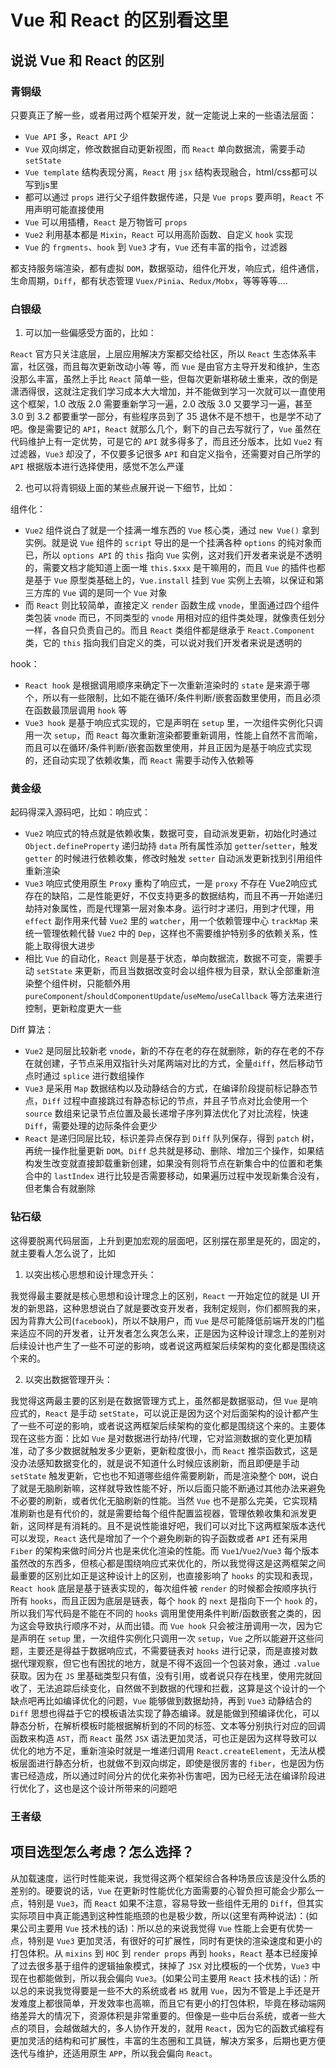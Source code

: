 # Vue 和 React 的区别看这里

## 说说 Vue 和 React 的区别

### 青铜级

只要真正了解一些，或者用过两个框架开发，就一定能说上来的一些语法层面：

- `Vue API` 多，`React API` 少
- `Vue` 双向绑定，修改数据自动更新视图，而 `React` 单向数据流，需要手动 `setState`
- `Vue template` 结构表现分离，`React` 用 `jsx` 结构表现融合，html/css都可以写到js里
- 都可以通过 `props` 进行父子组件数据传递，只是 `Vue props` 要声明，`React` 不用声明可能直接使用
- `Vue` 可以用插槽，`React` 是万物皆可 `props`
- `Vue2` 利用基本都是 `Mixin`，`React` 可以用高阶函数、自定义 `hook` 实现
- `Vue` 的 `frgments`、`hook` 到 `Vue3` 才有，`Vue` 还有丰富的指令，过滤器

都支持服务端渲染，都有虚拟 `DOM`，数据驱动，组件化开发，响应式，组件通信，生命周期，`Diff`，都有状态管理 `Vuex/Pinia`、`Redux/Mobx`，等等等等....

### 白银级

1.  可以加一些偏感受方面的，比如：

`React` 官方只关注底层，上层应用解决方案都交给社区，所以 `React` 生态体系丰富，社区强，而且每次更新改动小等 等，而 `Vue` 是由官方主导开发和维护，生态没那么丰富，虽然上手比 `React` 简单一些，但每次更新堪称破土重来，改的倒是潇洒得很，这就注定我们学习成本大大增加，并不能做到学习一次就可以一直使用这个框架，1.0 改版 2.0 需要重新学习一遍，2.0 改版 3.0 又要学习一遍，甚至 3.0 到 3.2 都要重学一部分，有些程序员到了 35 退休不是不想干，也是学不动了吧。像是需要记的 `API`，`React` 就那么几个，剩下的自己去写就行了，`Vue` 虽然在代码维护上有一定优势，可是它的 `API` 就多得多了，而且还分版本，比如 `Vue2` 有过滤器，`Vue3` 却没了，不仅要多记很多 `API` 和自定义指令，还需要对自己所学的 `API` 根据版本进行选择使用，感觉不怎么严谨

2.  也可以将青铜级上面的某些点展开说一下细节，比如：

组件化：

- `Vue2` 组件说白了就是一个挂满一堆东西的 `Vue` 核心类，通过 `new Vue()` 拿到实例。就是说 `Vue` 组件的 `script` 导出的是一个挂满各种 `options` 的纯对象而已，所以 `options API` 的 `this` 指向 `Vue` 实例，这对我们开发者来说是不透明的，需要文档才能知道上面一堆 `this.$xxx` 是干嘛用的，而且 `Vue` 的插件也都是基于 `Vue` 原型类基础上的，`Vue.install` 挂到 `Vue` 实例上去嘛，以保证和第三方库的 `Vue` 调的是同一个 `Vue` 对象
- 而 `React` 则比较简单，直接定义 `render` 函数生成 `vnode`，里面通过四个组件类包装 `vnode` 而已，不同类型的 `vnode` 用相对应的组件类处理，就像责任划分一样，各自只负责自己的。而且 `React` 类组件都是继承于 `React.Component` 类，它的 `this` 指向我们自定义的类，可以说对我们开发者来说是透明的

hook：

- `React hook` 是根据调用顺序来确定下一次重新渲染时的 `state` 是来源于哪个，所以有一些限制，比如不能在循环/条件判断/嵌套函数里使用，而且必须在函数最顶层调用 `hook` 等
- `Vue3 hook` 是基于响应式实现的，它是声明在 `setup` 里，一次组件实例化只调用一次 `setup`，而 `React` 每次重新渲染都要重新调用，性能上自然不言而喻，而且可以在循环/条件判断/嵌套函数里使用，并且正因为是基于响应式实现的，还自动实现了依赖收集，而 `React` 需要手动传入依赖等

### 黄金级

起码得深入源码吧，比如：响应式：

- `Vue2` 响应式的特点就是依赖收集，数据可变，自动派发更新，初始化时通过 `Object.defineProperty` 递归劫持 `data` 所有属性添加 `getter`/`setter`，触发 `getter` 的时候进行依赖收集，修改时触发 `setter` 自动派发更新找到引用组件重新渲染
- `Vue3` 响应式使用原生 `Proxy` 重构了响应式，一是 `proxy` 不存在 Vue2响应式存在的缺陷，二是性能更好，不仅支持更多的数据结构，而且不再一开始递归劫持对象属性，而是代理第一层对象本身。运行时才递归，用到才代理，用 `effect` 副作用来代替 `Vue2` 里的 `watcher`，用一个依赖管理中心 `trackMap` 来统一管理依赖代替 `Vue2` 中的 `Dep`，这样也不需要维护特别多的依赖关系，性能上取得很大进步
- 相比 `Vue` 的自动化，`React` 则是基于状态，单向数据流，数据不可变，需要手动 `setState` 来更新，而且当数据改变时会以组件根为目录，默认全部重新渲染整个组件树，只能额外用 `pureComponent`/`shouldComponentUpdate`/`useMemo`/`useCallback` 等方法来进行控制，更新粒度更大一些

Diff 算法：

- `Vue2` 是同层比较新老 `vnode`，新的不存在老的存在就删除，新的存在老的不存在就创建，子节点采用双指针头对尾两端对比的方式，全量`diff`，然后移动节点时通过 `splice` 进行数组操作
- `Vue3` 是采用 `Map` 数据结构以及动静结合的方式，在编译阶段提前标记静态节点，`Diff` 过程中直接跳过有静态标记的节点，并且子节点对比会使用一个 `source` 数组来记录节点位置及最长递增子序列算法优化了对比流程，快速 `Diff`，需要处理的边际条件会更少
- `React` 是递归同层比较，标识差异点保存到 `Diff` 队列保存，得到 `patch` 树，再统一操作批量更新 `DOM`。`Diff` 总共就是移动、删除、增加三个操作，如果结构发生改变就直接卸载重新创建，如果没有则将节点在新集合中的位置和老集合中的 `lastIndex` 进行比较是否需要移动，如果遍历过程中发现新集合没有，但老集合有就删除

### 钻石级

这得要脱离代码层面，上升到更加宏观的层面吧，区别摆在那里是死的，固定的，就主要看人怎么说了，比如

1.  以突出核心思想和设计理念开头：

我觉得最主要就是核心思想和设计理念上的区别，`React` 一开始定位的就是 UI 开发的新思路，这种思想说白了就是要改变开发者，我制定规则，你们都照我的来，因为背靠大公司\(`facebook`\)，所以不缺用户，而 `Vue` 是尽可能降低前端开发的门槛来适应不同的开发者，让开发者怎么爽怎么来，正是因为这种设计理念上的差别对后续设计也产生了一些不可逆的影响，或者说这两框架后续架构的变化都是围绕这个来的。

2.  以突出数据管理开头：

我觉得这两最主要的区别是在数据管理方式上，虽然都是数据驱动，但 `Vue` 是响应式的，`React` 是手动 `setState`，可以说正是因为这个对后面架构的设计都产生了一些不可逆的影响，或者说这两框架后续架构的变化都是围绕这个来的。主要体现在这些方面：比如 `Vue` 是对数据进行劫持/代理，它对监测数据的变化更加精准，动了多少数据就触发多少更新，更新粒度很小，而 `React` 推崇函数式，这是没办法感知数据变化的，就是说不知道什么时候应该刷新，而且即便是手动 `setState` 触发更新，它也也不知道哪些组件需要刷新，而是渲染整个 `DOM`，说白了就是无脑刷新嘛，这样就导致性能不好，所以后面只能不断通过其他办法来避免不必要的刷新，或者优化无脑刷新的性能。当然 `Vue` 也不是那么完美，它实现精准刷新也是有代价的，就是需要给每个组件配置监视器，管理依赖收集和派发更新，这同样是有消耗的。且不是说性能谁好吧，我们可以对比下这两框架版本迭代可以发现，`React` 迭代是增加了一个个避免刷新的钩子函数或者 `API` 还有采用 `Fiber` 的架构来做时间分片也是来优化渲染的性能。而 `Vue1`/`Vue2`/`Vue3` 每个版本虽然改的东西多，但核心都是围绕响应式来优化的，所以我觉得这是这两框架之间最重要的区别比如正是这种设计上的区别，也直接影响了 `hooks` 的实现和表现，`React hook` 底层是基于链表实现的，每次组件被 `render` 的时候都会按顺序执行所有 `hooks`，而且正因为底层是链表，每个 `hook` 的 `next` 是指向下一个 `hook` 的，所以我们写代码是不能在不同的 `hooks` 调用里使用条件判断/函数嵌套之类的，因为这会导致执行顺序不对，从而出错。而 `Vue hook` 只会被注册调用一次，因为它是声明在 `setup` 里，一次组件实例化只调用一次 `setup`，`Vue` 之所以能避开这些问题，主要还是得益于数据响应式，不需要链表对 `hooks` 进行记录，而是直接对数据代理观察，但它也有困扰的地方，就是不得不返回一个包装对象，通过 `.value` 获取。因为在 `JS` 里基础类型只有值，没有引用，或者说只存在栈里，使用完就回收了，无法追踪后续变化，自然做不到数据的代理和拦截，这算是这个设计的一个缺点吧再比如编译优化的问题，`Vue` 能够做到数据劫持，再到 `Vue3` 动静结合的 `Diff` 思想也得益于它的模板语法实现了静态编译。就是能做到预编译优化，可以静态分析，在解析模板时能根据解析到的不同的标签、文本等分别执行对应的回调函数来构造 `AST`，而 `React` 虽然 `JSX` 语法更加灵活，可也正是因为这样导致可以优化的地方不足，重新渲染时就是一堆递归调用 `React.createElement`，无法从模板层面进行静态分析，也就做不到双向绑定，即使是很厉害的 `fiber`，也是因为伤害已经造成，所以通过时间分片的优化来弥补伤害吧，因为已经无法在编译阶段进行优化了，这也是这个设计所带来的问题吧

### 王者级

## 项目选型怎么考虑？怎么选择？

从加载速度，运行时性能来说，我觉得这两个框架综合各种场景应该是没什么质的差别的。硬要说的话，`Vue` 在更新时性能优化方面需要的心智负担可能会少那么一点，特别是 `Vue3`，而 `React` 如果不注意，容易导致一些组件无用的 `Diff`，但其实实际项目中真正能遇到这种性能瓶颈的也是极少数，所以\(这里有两种说法\)：\(如果公司主要用 `Vue` 技术栈的话\)：所以总的来说我觉得 `Vue` 性能上会更有优势一点，特别是 `Vue3` 更加灵活，有很好的可扩展性，同时有更快的渲染速度和更小的打包体积。从 `mixins` 到 `HOC` 到 `render props` 再到 `hooks`，`React` 基本已经废掉了过去很多基于组件的逻辑抽象模式，抹掉了 `JSX` 对比模板的一个优势，`Vue3` 中现在也都能做到，所以我会偏向 `Vue3`。\(如果公司主要用 `React` 技术栈的话\)：所以总的来说我觉得要是一些不大的系统或者 `H5` 就用 `Vue`，因为不管是上手还是开发难度上都很简单，开发效率也高嘛，而且它有更小的打包体积，毕竟在移动端网络差异大的情况下，资源体积是非常重要的。但像是一些中后台系统，或者一些大点的项目，会越做越大的，多人协作开发的，就用 `React`，因为它的函数式编程有更加灵活的结构和可扩展性，丰富的生态圈和工具链，解决方案多，后期也更方便迭代与维护，还适用原生 `APP`，所以我会偏向 `React`。
